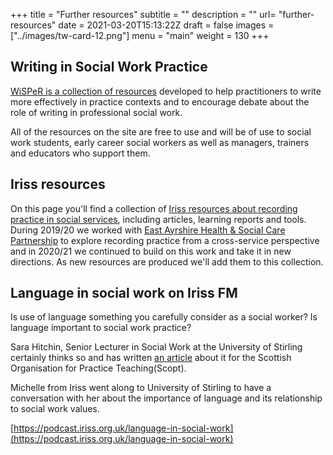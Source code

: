 +++
title = "Further resources"
subtitle = ""
description = ""
url= "further-resources"
date = 2021-03-20T15:13:22Z
draft = false
images = ["../images/tw-card-12.png"]
menu = "main"
weight = 130
+++
## Writing in Social Work Practice

[WiSPeR is a collection of resources](https://wisper.writinginsocialwork.com) developed to help practitioners to write more effectively in practice contexts and to encourage debate about the role of writing in professional social work.

All of the resources on the site are free to use and will be of use to social work students, early career social workers as well as managers, trainers and educators who support them.

## Iriss resources

On this page you'll find a collection of [Iriss resources about recording practice in social services](https://www.iriss.org.uk/collection/recording-practice), including articles, learning reports and tools. During 2019/20 we worked with [East Ayrshire Health & Social Care Partnership](https://www.east-ayrshire.gov.uk/SocialCareAndHealth/East-Ayrshire-Health-and-Social-Care-Partnership/East-Ayrshire-Health-and-Social-Care-Partnership.aspx) to explore recording practice from a cross-service perspective and in 2020/21 we continued to build on this work and take it in new directions. As new resources are produced we'll add them to this collection.

## Language in social work on Iriss FM

Is use of language something you carefully consider as a social worker? Is language important to social work practice?

Sara Hitchin, Senior Lecturer in Social Work at the University of Stirling certainly thinks so and has written [an article](https://www.scopt.co.uk/archives/4966) about it for the Scottish Organisation for Practice Teaching(Scopt).

Michelle from Iriss went along to University of Stirling to have a conversation with her about the importance of language and its relationship to social work values.

[https://podcast.iriss.org.uk/language-in-social-work](https://podcast.iriss.org.uk/language-in-social-work)